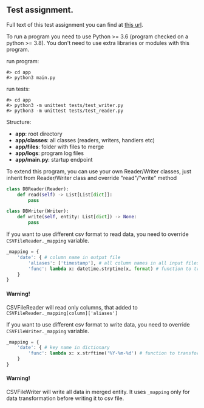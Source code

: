 ## Test assignment.
Full text of this test assignment you can find at [this url](https://gist.github.com/Attumm/3927bfab39b32d401dc0a4ca8db995bd#file-bank1-csv).

To run a program you need to use Python >= 3.6 (program checked on a python >= 3.8).
You don't need to use extra libraries or modules with this program.

run program:
```
#> cd app
#> python3 main.py
```

run tests:
```
#> cd app
#> python3 -m unittest tests/test_writer.py
#> python3 -m unittest tests/test_reader.py
```

Structure:
- **app**: root directory
- **app/classes**: all classes (readers, writers, handlers etc)
- **app/files**: folder with files to merge
- **app/logs**: program log files
- **app/main.py**: startup endpoint

To extend this program, you can use your own Reader/Writer classes, just inherit from Reader/Writer class and override "read"/"write" method
```python
class DBReader(Reader):
    def read(self) -> List[List[dict]]:
        pass

class DBWriter(Writer):
    def write(self, entity: List[dict]) -> None:
        pass
```

If you want to use different csv format to read data, you need to override `CSVFileReader._mapping` variable.
```python
_mapping = {
    'date': { # column name in output file 
        'aliases': ['timestamp'], # all column names in all input files, that contains this format
        'func': lambda x: datetime.strptime(x, format) # function to transform data while read
    }
}
```
#### Warning!
CSVFileReader will read only columns, that added to `CSVFileReader._mapping[column]['aliases']`

If you want to use different csv format to write data, you need to override `CSVFileWriter._mapping` variable.
```python
_mapping = {
    'date': { # key name in dictionary 
        'func': lambda x: x.strftime('%Y-%m-%d') # function to transform data before writing
    }
}
```
#### Warning!
CSVFileWriter will write all data in merged entity. It uses `_mapping` only for data transformation before writing it to csv file.
